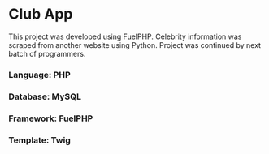 # Club App

This project was developed using FuelPHP.  Celebrity information was scraped from another website using Python.
Project was continued by next batch of programmers.

### Language: PHP
### Database: MySQL
### Framework: FuelPHP
### Template: Twig
